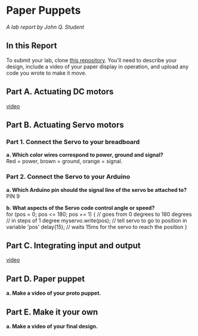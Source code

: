 # Paper Puppets

*A lab report by John Q. Student*

## In this Report

To submit your lab, clone [this repository](https://github.com/FAR-Lab/IDD-Fa18-Lab4). You'll need to describe your design, include a video of your paper display in operation, and upload any code you wrote to make it move.

## Part A. Actuating DC motors

[video](https://youtu.be/0XEY083GI4s)
## Part B. Actuating Servo motors

### Part 1. Connect the Servo to your breadboard

**a. Which color wires correspond to power, ground and signal?**  
Red = power, brown = ground, orange = signal.

### Part 2. Connect the Servo to your Arduino

**a. Which Arduino pin should the signal line of the servo be attached to?**  
PIN 9

**b. What aspects of the Servo code control angle or speed?**  
for (pos = 0; pos <= 180; pos += 1) { // goes from 0 degrees to 180 degrees
    // in steps of 1 degree
    myservo.write(pos);              // tell servo to go to position in variable 'pos'
	delay(15);                       // waits 15ms for the servo to reach the position
}

## Part C. Integrating input and output
[video](https://youtu.be/SVad7VHK_-4)
## Part D. Paper puppet

**a. Make a video of your proto puppet.**

## Part E. Make it your own

**a. Make a video of your final design.**
 
